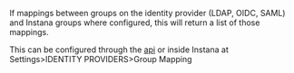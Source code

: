 If mappings between groups on the identity provider (LDAP, OIDC, SAML) and Instana groups where configured, this will return a list of those mappings.

This can be configured through the [api](#operation/createGroupMapping) or inside Instana at Settings>IDENTITY PROVIDERS>Group Mapping
